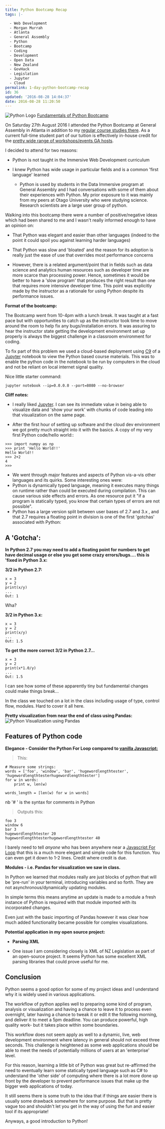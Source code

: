 ```yaml
---
title: Python Bootcamp Recap
tags: |-

  - Web Development
  - Morgan Murrah
  - Atlanta
  - General Assembly
  - Python
  - Bootcamp
  - Coding
  - Development
  - Open Data
  - New Zealand
  - GovHack
  - Legislation
  - Jupyter
  - Cloud
permalink: 1-day-python-bootcamp-recap
id: 36
updated: '2016-08-28 14:04:37'
date: 2016-08-28 11:20:50
---
```


![Python Logo](https://www.python.org/static/community_logos/python-logo-master-v3-TM.png)
[Fundamentals of Python Bootcamp](https://generalassemb.ly/education/fundamentals-of-python-bootcamp/atlanta)

On Saturday 27th August 2016 I attended the Python Bootcamp at General Assembly in Atlanta in addition to my [regular course studies there](https://www.airbridge.ac.nz/2016/08/01/my-schedule-for-the-next-few-months/). As a current full-time student part of our tuition is effectively in-house credit for the [pretty wide range of workshops/events GA hosts](https://generalassemb.ly/education?).

I decided to attend for two reasons:


* Python is not taught in the Immersive Web Development curriculum

* I knew Python has wide usage in particular fields and is a common 'first language' learned 

  * Python is used by students in the Data Immersive program at General Assembly and I had conversations with some of them about their experiences with Python. My prior exposure to it was mainly from my peers at Otago University who were studying science. Research scientists are a large user group of python.


Walking into this bootcamp there were a number of positive/negative ideas which had been shared to me and I wasn't really informed enough to have an opinion on:

* That Python was elegant and easier than other languages (indeed to the point it could spoil you against learning harder languages)

* That Python was slow and 'bloated' and the reason for its adoption is really just the ease of use that overrides most performance concerns

 * However, there is a related argument/point that in fields such as data science and analytics human resources such as developer time are more scarce than processing power. Hence, sometimes it would be better to have a 'slow program' that produces the right result than one that requires more intensive developer time. This point was explicitly made by the instructor as a rationale for using Python despite its performance issues.

**Format of the bootcamp:**

The Bootcamp went from 10-4pm with a lunch break. It was taught at a fast pace but with opportunities to catch up as the instructor took time to move around the room to help fix any bugs/installation errors. It was assuring to hear the instructor state getting the development environment set up properly is always the biggest challenge in a classroom environment for coding.

To fix part of this problem we used a cloud-based deployment using [C9](www.c9.io) of a [Jupyter](https://jupyter.org/) notebook to view the Python based course materials. This was to enable the python code in the notebook to be run by computers in the cloud and not be reliant on local internet signal quality. 

Nice little starter command:

``jupyter notebook --ip=0.0.0.0 --port=8080 --no-browser``

**Cliff notes:**

* I really liked [Jupyter](https://jupyter.org/). I can see its immediate value in being able to visualize data and 'show your work' with chunks of code leading into that visualization on the same page.

* After the first hour of setting up software and the cloud dev environment we got pretty much straight into it with the basics. A copy of my very first Python code/hello world::

```
>>> import numpy as np
>>> print 'Hello World!!'
Hello World!!
>>> 2+2
4
>>>
```
* We went through major features and aspects of Python vis-a-vis other languages and its quirks. Some interesting ones were:
 *  Python is dynamically typed language, meaning it executes many things on runtime rather than could be executed during compilation. This can cause various side effects and errors. As one resource put it "if a program is statically typed, you know that certain types of errors are not possible".
 * Python has a large version split between user bases of 2.7 and 3.x , and that 2.7 requires a floating point in division is one of the first 'gotchas' associated with Python:

**A 'Gotcha':**
--

**In Python 2.7 you may need to add a floating point for numbers to get have decimal usage or else you get some crazy errors/bugs.... this is 'fixed in Python 3.x:**

**3/2 in Python 2.7:**
```
x = 3
y = 2
print(x/y)
...
Out: 1
```
Wha?

**3/2 in Python 3.x:**
```
x = 3
y = 2
print(x/y)
...
Out: 1.5
```
**To get the more correct 3/2 in Python 2.7...**
```
x = 3
y = 2
print(x*1.0/y)
...
Out: 1.5 
```
I can see how some of these apparently tiny but fundamental changes could make things break...

In the class we touched on a lot in the class including usage of type, control flow, modules. Hard to cover it all here.

**Pretty visualization from near the end of class using Pandas:**
![Python Visualization using Pandas](https://i.imgur.com/n1exROn.png)


Features of Python code
--

**Elegance - Consider the Python For Loop compared to [vanilla Javascript:](http://www.w3schools.com/js/js_loop_for.asp)**

>This:
```
# Measure some strings:
words = ['foo', 'window', 'bar', 'hugewordlengthtester', 'hugewordlengthtesterhugewordlengthtester']
for w in words:
    print w, len(w)
    
words_length = [len(w) for w in words]
```
nb '# ' is the syntax for comments in Python
>Outputs this:

```
foo 3
window 6
bar 3
hugewordlengthtester 20
hugewordlengthtesterhugewordlengthtester 40
```
I barely need to tell _anyone_ who has been anywhere near a [Javascript For Loop](http://www.w3schools.com/js/js_loop_for.asp) that this is a much more elegant and simple code for this function. You can even get it down to 1-2 lines. Credit where credit is due.


**Modules - i.e. Pandas for visualization we saw in class.**

In Python we learned that modules really are just blocks of python that will be 'pre-run' in your terminal, introducing variables and so forth. They are not asynchronous/dynamically updating modules. 

In simple terms this means anytime an update is made to a module a fresh instance of Python is required with that module imported with its incorporated changes.

Even just with the basic importing of Pandas however it was clear how much added functionality became possible for complex visualizations.

**Potential application in my open source project:**

 * **Parsing XML**

  * One issue I am considering closely is XML of NZ Legislation as part of an open-source project. It seems Python has some excellent XML parsing libraries that could prove useful for me.  

Conclusion 
--
Python seems a good option for some of my project ideas and I understand why it is widely used in various applications.

The workflow of python applies well to preparing some kind of program, analysis or visualization and having a chance to leave it to process even overnight, later having a chance to tweak it or edit it the following morning, and deliver it to meet a 5pm deadline. You can produce powerful, high quality work- but it takes place within some boundaries.

This workflow does not seem apply as well to a dynamic, live, web development environment where latency in general should not exceed three seconds. This challenge is heightened as some web applications should be able to meet the needs of potentially millions of users at an 'enterprise' level.

For this reason, learning a little bit of Python was great but re-affirmed the need to eventually learn some statically typed language such as C# to understand the 'other side' of computing where there is a lot more done up front by the developer to prevent performance issues that make up the bigger web applications of today.

It still seems there is some truth to the idea that if things are easier there is usually some drawback somewhere for some purpose. But that is pretty vague too and shouldn't let you get in the way of using the fun and easier tool if its appropriate! 

Anyways, a good introduction to Python!
